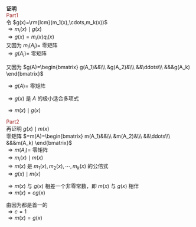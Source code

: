 **证明**  
<font color=brown>Part1</font>  
令 $g(x)=\rm{lcm}(m_1(x),\cdots,m_k(x))$  
 $\Rightarrow m_i(x)\mid g(x)$  
 $\Rightarrow g(x)=m_i(x)q_i(x)$  
又因为 $m_i(A_i)=$ 零矩阵  
 $\Rightarrow g(A_i)=$ 零矩阵  
  
又因为 $g(A)=\begin{bmatrix}  
g(A_1)&&\\\  
&g(A_2)&\\\  
&&\ddots\\\  
&&&g(A_k)  
\end{bmatrix}$  
  
 $\Rightarrow g(A)=$ 零矩阵  
  
 $\Rightarrow g(x)$ 是 $A$ 的极小适合多项式  
  
 $\Rightarrow m(x)\mid g(x)$  
  
<font color=brown>Part2</font>  
再证明 $g(x)\mid m(x)$  
零矩阵 $=m(A)=\begin{bmatrix}  
m(A_1)&&\\\  
&m(A_2)&\\\  
&&\ddots\\\  
&&&m(A_k)  
\end{bmatrix}$  
 $\Rightarrow m(A_i)=$ 零矩阵  
 $\Rightarrow m_i(x)\mid m(x)$  
 $\Rightarrow m(x)$ 是 $m_1(x),m_2(x),\cdots,m_k(x)$ 的公倍式  
 $\Rightarrow g(x)\mid m(x)$  
  
 $\Rightarrow m(x)$ 与 $g(x)$ 相差一个非零常数，即 $m(x)$ 与 $g(x)$ 相伴  
 $\Rightarrow m(x)=c g(x)$  
  
由因为都是首一的  
 $\Rightarrow c=1$  
 $\Rightarrow m(x)=g(x)$  
